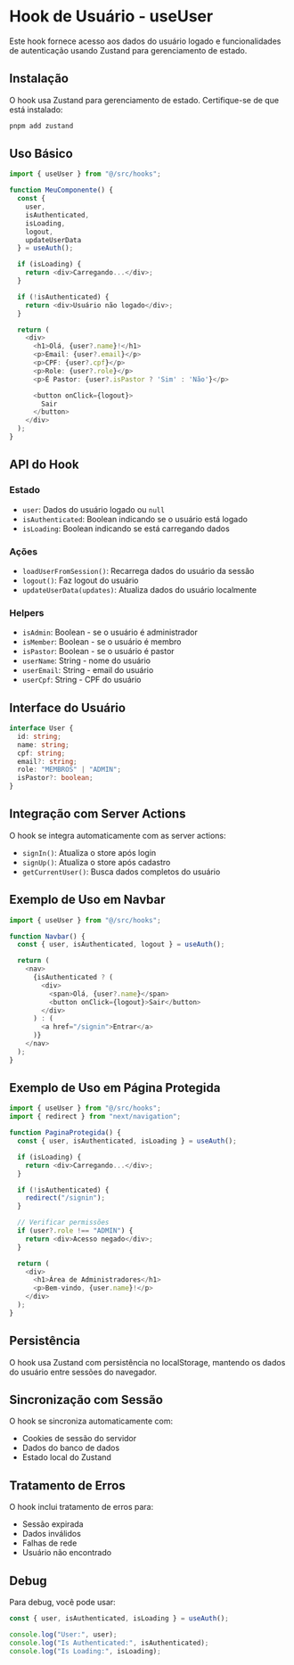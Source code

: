 # Hook de Usuário - useUser

Este hook fornece acesso aos dados do usuário logado e funcionalidades de autenticação usando Zustand para gerenciamento de estado.

## Instalação

O hook usa Zustand para gerenciamento de estado. Certifique-se de que está instalado:

```bash
pnpm add zustand
```

## Uso Básico

```typescript
import { useUser } from "@/src/hooks";

function MeuComponente() {
  const {
    user,
    isAuthenticated,
    isLoading,
    logout,
    updateUserData
  } = useAuth();

  if (isLoading) {
    return <div>Carregando...</div>;
  }

  if (!isAuthenticated) {
    return <div>Usuário não logado</div>;
  }

  return (
    <div>
      <h1>Olá, {user?.name}!</h1>
      <p>Email: {user?.email}</p>
      <p>CPF: {user?.cpf}</p>
      <p>Role: {user?.role}</p>
      <p>É Pastor: {user?.isPastor ? 'Sim' : 'Não'}</p>

      <button onClick={logout}>
        Sair
      </button>
    </div>
  );
}
```

## API do Hook

### Estado

- `user`: Dados do usuário logado ou `null`
- `isAuthenticated`: Boolean indicando se o usuário está logado
- `isLoading`: Boolean indicando se está carregando dados

### Ações

- `loadUserFromSession()`: Recarrega dados do usuário da sessão
- `logout()`: Faz logout do usuário
- `updateUserData(updates)`: Atualiza dados do usuário localmente

### Helpers

- `isAdmin`: Boolean - se o usuário é administrador
- `isMember`: Boolean - se o usuário é membro
- `isPastor`: Boolean - se o usuário é pastor
- `userName`: String - nome do usuário
- `userEmail`: String - email do usuário
- `userCpf`: String - CPF do usuário

## Interface do Usuário

```typescript
interface User {
  id: string;
  name: string;
  cpf: string;
  email?: string;
  role: "MEMBROS" | "ADMIN";
  isPastor?: boolean;
}
```

## Integração com Server Actions

O hook se integra automaticamente com as server actions:

- `signIn()`: Atualiza o store após login
- `signUp()`: Atualiza o store após cadastro
- `getCurrentUser()`: Busca dados completos do usuário

## Exemplo de Uso em Navbar

```typescript
import { useUser } from "@/src/hooks";

function Navbar() {
  const { user, isAuthenticated, logout } = useAuth();

  return (
    <nav>
      {isAuthenticated ? (
        <div>
          <span>Olá, {user?.name}</span>
          <button onClick={logout}>Sair</button>
        </div>
      ) : (
        <a href="/signin">Entrar</a>
      )}
    </nav>
  );
}
```

## Exemplo de Uso em Página Protegida

```typescript
import { useUser } from "@/src/hooks";
import { redirect } from "next/navigation";

function PaginaProtegida() {
  const { user, isAuthenticated, isLoading } = useAuth();

  if (isLoading) {
    return <div>Carregando...</div>;
  }

  if (!isAuthenticated) {
    redirect("/signin");
  }

  // Verificar permissões
  if (user?.role !== "ADMIN") {
    return <div>Acesso negado</div>;
  }

  return (
    <div>
      <h1>Área de Administradores</h1>
      <p>Bem-vindo, {user.name}!</p>
    </div>
  );
}
```

## Persistência

O hook usa Zustand com persistência no localStorage, mantendo os dados do usuário entre sessões do navegador.

## Sincronização com Sessão

O hook se sincroniza automaticamente com:

- Cookies de sessão do servidor
- Dados do banco de dados
- Estado local do Zustand

## Tratamento de Erros

O hook inclui tratamento de erros para:

- Sessão expirada
- Dados inválidos
- Falhas de rede
- Usuário não encontrado

## Debug

Para debug, você pode usar:

```typescript
const { user, isAuthenticated, isLoading } = useAuth();

console.log("User:", user);
console.log("Is Authenticated:", isAuthenticated);
console.log("Is Loading:", isLoading);
```
